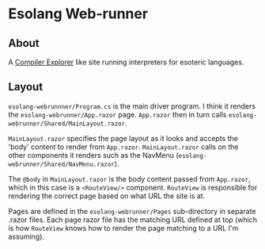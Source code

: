 ﻿# Esolang Web-runner

## About
A [Compiler Explorer](https://www.godbolt.org) like site running interpreters for esoteric languages.

## Layout

`esolang-webrunnner/Program.cs` is the main driver program. I think it renders the `esolang-webrunner/App.razor` page.
`App.razor` then in turn calls `esolang-webrunner/Shared/MainLayout.razor`.

`MainLayout.razor` specifies the page layout as it looks and accepts the 'body' content to render from `App.razor`. `MainLayout.razor` calls
on the other components it renders such as the NavMenu (`esolang-webrunner/Shared/NavMenu.razor`).

The `@body` in `MainLayout.razor` is the body content passed from `App.razor`, which in this case is a `<RouteView/>` component.
`RouteView` is responsible for rendering the correct page based on what URL the site is at.

Pages are defined in the `esolang-webrunner/Pages` sub-directory in separate .razor files. Each page razor file has the matching URL
defined at top (which is how `RouteView` knows how to render the page matching to a URL I'm assuming).

